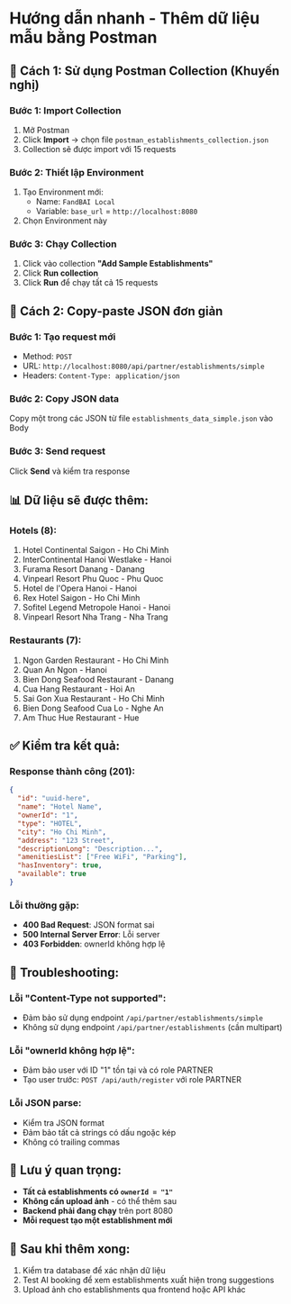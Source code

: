 # Hướng dẫn nhanh - Thêm dữ liệu mẫu bằng Postman

## 🚀 Cách 1: Sử dụng Postman Collection (Khuyến nghị)

### Bước 1: Import Collection
1. Mở Postman
2. Click **Import** → chọn file `postman_establishments_collection.json`
3. Collection sẽ được import với 15 requests

### Bước 2: Thiết lập Environment
1. Tạo Environment mới:
   - Name: `FandBAI Local`
   - Variable: `base_url` = `http://localhost:8080`
2. Chọn Environment này

### Bước 3: Chạy Collection
1. Click vào collection **"Add Sample Establishments"**
2. Click **Run collection**
3. Click **Run** để chạy tất cả 15 requests

## 🚀 Cách 2: Copy-paste JSON đơn giản

### Bước 1: Tạo request mới
- Method: `POST`
- URL: `http://localhost:8080/api/partner/establishments/simple`
- Headers: `Content-Type: application/json`

### Bước 2: Copy JSON data
Copy một trong các JSON từ file `establishments_data_simple.json` vào Body

### Bước 3: Send request
Click **Send** và kiểm tra response

## 📊 Dữ liệu sẽ được thêm:

### Hotels (8):
1. Hotel Continental Saigon - Ho Chi Minh
2. InterContinental Hanoi Westlake - Hanoi  
3. Furama Resort Danang - Danang
4. Vinpearl Resort Phu Quoc - Phu Quoc
5. Hotel de l'Opera Hanoi - Hanoi
6. Rex Hotel Saigon - Ho Chi Minh
7. Sofitel Legend Metropole Hanoi - Hanoi
8. Vinpearl Resort Nha Trang - Nha Trang

### Restaurants (7):
1. Ngon Garden Restaurant - Ho Chi Minh
2. Quan An Ngon - Hanoi
3. Bien Dong Seafood Restaurant - Danang
4. Cua Hang Restaurant - Hoi An
5. Sai Gon Xua Restaurant - Ho Chi Minh
6. Bien Dong Seafood Cua Lo - Nghe An
7. Am Thuc Hue Restaurant - Hue

## ✅ Kiểm tra kết quả:

### Response thành công (201):
```json
{
  "id": "uuid-here",
  "name": "Hotel Name",
  "ownerId": "1",
  "type": "HOTEL",
  "city": "Ho Chi Minh",
  "address": "123 Street",
  "descriptionLong": "Description...",
  "amenitiesList": ["Free WiFi", "Parking"],
  "hasInventory": true,
  "available": true
}
```

### Lỗi thường gặp:
- **400 Bad Request**: JSON format sai
- **500 Internal Server Error**: Lỗi server
- **403 Forbidden**: ownerId không hợp lệ

## 🔧 Troubleshooting:

### Lỗi "Content-Type not supported":
- Đảm bảo sử dụng endpoint `/api/partner/establishments/simple`
- Không sử dụng endpoint `/api/partner/establishments` (cần multipart)

### Lỗi "ownerId không hợp lệ":
- Đảm bảo user với ID "1" tồn tại và có role PARTNER
- Tạo user trước: `POST /api/auth/register` với role PARTNER

### Lỗi JSON parse:
- Kiểm tra JSON format
- Đảm bảo tất cả strings có dấu ngoặc kép
- Không có trailing commas

## 📝 Lưu ý quan trọng:

- **Tất cả establishments có `ownerId = "1"`**
- **Không cần upload ảnh** - có thể thêm sau
- **Backend phải đang chạy** trên port 8080
- **Mỗi request tạo một establishment mới**

## 🎯 Sau khi thêm xong:

1. Kiểm tra database để xác nhận dữ liệu
2. Test AI booking để xem establishments xuất hiện trong suggestions
3. Upload ảnh cho establishments qua frontend hoặc API khác
